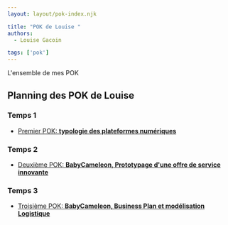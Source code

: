 ```yaml
---
layout: layout/pok-index.njk

title: "POK de Louise "
authors:
  - Louise Gacoin

tags: ['pok']
---
```

<!-- Début Résumé -->
L'ensemble de mes POK
<!-- fin résumé -->

## Planning des POK de Louise

### Temps 1
- [Premier POK: **typologie des plateformes numériques** ](./temps-1/)

### Temps 2
- [Deuxième POK: **BabyCameleon, Prototypage d'une offre de service innovante** ](./temps-2/)

### Temps 3

- [Troisième POK: **BabyCameleon, Business Plan et modélisation Logistique** ](./temps-3/)
